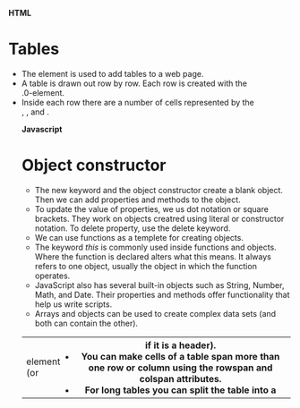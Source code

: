 **HTML**
# Tables 

* The <table> element is used to add tables to a web page.
* A table is drawn out row by row. Each row is created with the <tr> .0-element.
* Inside each row there are a number of cells represented by the <td> element (or <th> if it is a header).
* You can make cells of a table span more than one row or column using the rowspan and colspan attributes.
* For long tables you can split the table into a <thead>, <tbody>, and <tfoot>.

**Javascript**
# Object constructor

* The new keyword and the object constructor create a blank object. Then we can add properties and methods to the object.
* To update the value of properties, we us dot notation or square brackets. They work on objects creatred using literal or constructor notation. To delete property, use the delete keyword.
* We can use functions as a templete for creating objects.
* The keyword *this* is commonly used inside functions and objects.
Where the function is declared alters what this means. It always refers
to one object, usually the object in which the function operates.
* JavaScript also has several built-in objects such as String, Number, Math, and Date. Their properties and methods offer functionality that help us write scripts.
* Arrays and objects can be used to create complex data
sets (and both can contain the other).
 